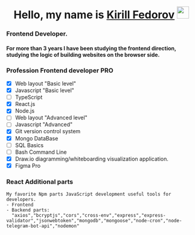 <h1 align="center" >Hello, my name is <a href="" target="_blank">Kirill Fedorov</a> 
<img src="https://github.com/blackcater/blackcater/raw/main/images/Hi.gif" height="32"/></h1>
<h3 align="left"> Frontend Developer.</h3>
<h4 align="left">For more than 3 years I have been studying the frontend direction, studying the logic of building websites on the browser side.</h4>

### Profession Frontend developer PRO
- [x] Web layout "Basic level"
- [x] Javascript "Basic level"
- [ ] TypeScript
- [x] React.js
- [x] Node.js
- [ ] Web layout "Advanced level"
- [ ] Javascript "Advanced"
- [x] Git version control system
- [x] Mongo DataBase
- [ ] SQL Basics
- [ ] Bash Command Line
- [x] Draw.io  diagramming/whiteboarding visualization application.
- [x] Figma Pro

### React Additional parts
    My favorite Npm parts JavaScript development useful tools for developers.
    - Frontend
    - Backend parts:
      "axios","bcryptjs","cors","cross-env","express","express-validator","jsonwebtoken","mongodb","mongoose","node-cron","node-telegram-bot-api","nodemon"

<!-- ### Additional skills
- [x] Solidowrks / 3D modeling
- [x] Mastercam software tools for CAD/CAM
-->

<!--
**kirfedorov/kirfedorov** is a ✨ _special_ ✨ repository because its `README.md` (this file) appears on your GitHub profile.

Here are some ideas to get you started:

- 🔭 I’m currently working on ...
- 🌱 I’m currently learning ...
- 👯 I’m looking to collaborate on ...
- 🤔 I’m looking for help with ...
- 💬 Ask me about ...
- 📫 How to reach me: ...
- 😄 Pronouns: ...
- ⚡ Fun fact: ...
-->
